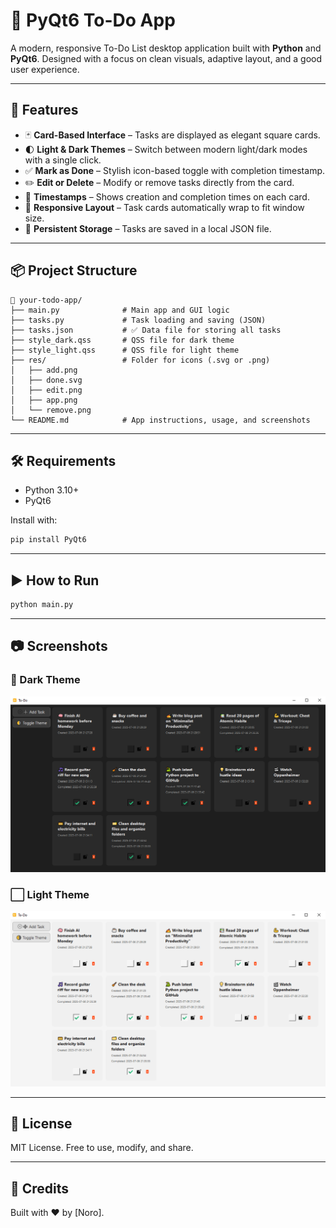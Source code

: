 # 📝 PyQt6 To-Do App

A modern, responsive To-Do List desktop application built with **Python** and **PyQt6**. Designed with a focus on clean visuals, adaptive layout, and a good user experience.

---

## 🌟 Features

- 🃏 **Card-Based Interface** – Tasks are displayed as elegant square cards.
- 🌓 **Light & Dark Themes** – Switch between modern light/dark modes with a single click.
- ✅ **Mark as Done** – Stylish icon-based toggle with completion timestamp.
- ✏️ **Edit or Delete** – Modify or remove tasks directly from the card.
- 📅 **Timestamps** – Shows creation and completion times on each card.
- 🧩 **Responsive Layout** – Task cards automatically wrap to fit window size.
- 💾 **Persistent Storage** – Tasks are saved in a local JSON file.

---

## 📦 Project Structure

```
📁 your-todo-app/
├── main.py              # Main app and GUI logic
├── tasks.py             # Task loading and saving (JSON)
├── tasks.json           # ✅ Data file for storing all tasks
├── style_dark.qss       # QSS file for dark theme
├── style_light.qss      # QSS file for light theme
├── res/                 # Folder for icons (.svg or .png)
│   ├── add.png
│   ├── done.svg
│   ├── edit.png
│   ├── app.png
│   └── remove.png
└── README.md            # App instructions, usage, and screenshots
```

---

## 🛠 Requirements

- Python 3.10+
- PyQt6

Install with:

```bash
pip install PyQt6
```

---

## ▶️ How to Run

```bash
python main.py
```

---

## 📷 Screenshots

### 🔲 Dark Theme
![Dark Mode](screenshots/dark_mode.png)
### ⬜ Light Theme
![Light Mode](screenshots/light_mode.png)

---

## 📄 License

MIT License. Free to use, modify, and share.

---

## 🙌 Credits

Built with ❤️ by [Noro].
